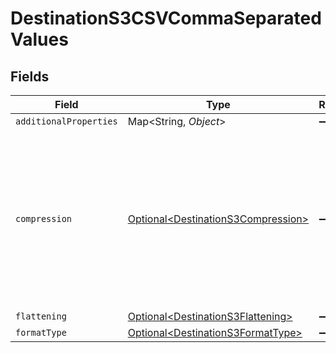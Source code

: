 # DestinationS3CSVCommaSeparatedValues


## Fields

| Field                                                                                                                                            | Type                                                                                                                                             | Required                                                                                                                                         | Description                                                                                                                                      |
| ------------------------------------------------------------------------------------------------------------------------------------------------ | ------------------------------------------------------------------------------------------------------------------------------------------------ | ------------------------------------------------------------------------------------------------------------------------------------------------ | ------------------------------------------------------------------------------------------------------------------------------------------------ |
| `additionalProperties`                                                                                                                           | Map\<String, *Object*>                                                                                                                           | :heavy_minus_sign:                                                                                                                               | N/A                                                                                                                                              |
| `compression`                                                                                                                                    | [Optional\<DestinationS3Compression>](../../models/shared/DestinationS3Compression.md)                                                           | :heavy_minus_sign:                                                                                                                               | Whether the output files should be compressed. If compression is selected, the output filename will have an extra extension (GZIP: ".jsonl.gz"). |
| `flattening`                                                                                                                                     | [Optional\<DestinationS3Flattening>](../../models/shared/DestinationS3Flattening.md)                                                             | :heavy_minus_sign:                                                                                                                               | N/A                                                                                                                                              |
| `formatType`                                                                                                                                     | [Optional\<DestinationS3FormatType>](../../models/shared/DestinationS3FormatType.md)                                                             | :heavy_minus_sign:                                                                                                                               | N/A                                                                                                                                              |